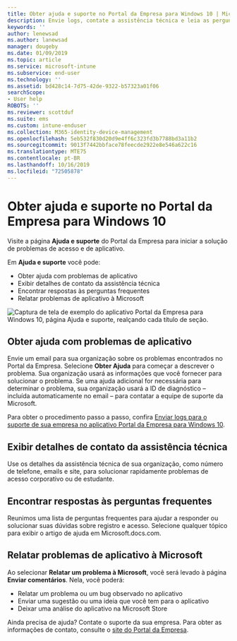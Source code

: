 ```yaml
---
title: Obter ajuda e suporte no Portal da Empresa para Windows 10 | Microsoft Docs
description: Envie logs, contate a assistência técnica e leia as perguntas frequentes na página Ajuda e suporte do Portal da Empresa.
keywords: ''
author: lenewsad
ms.author: lanewsad
manager: dougeby
ms.date: 01/09/2019
ms.topic: article
ms.service: microsoft-intune
ms.subservice: end-user
ms.technology: ''
ms.assetid: bd428c14-7d75-42de-9322-b57323a01f06
searchScope:
- User help
ROBOTS: ''
ms.reviewer: scottduf
ms.suite: ems
ms.custom: intune-enduser
ms.collection: M365-identity-device-management
ms.openlocfilehash: 5eb532f830d20d9e4ff6c323fd3b7788bd3a11b2
ms.sourcegitcommit: 9013f7442bbface78feecde2922e8e546a622c16
ms.translationtype: MTE75
ms.contentlocale: pt-BR
ms.lasthandoff: 10/16/2019
ms.locfileid: "72505878"
---
```

# <a name="get-help-and-support-in-company-portal-for-windows-10"></a>Obter ajuda e suporte no Portal da Empresa para Windows 10

Visite a página **Ajuda e suporte** do Portal da Empresa para iniciar a solução de problemas de acesso e de aplicativo.   

Em **Ajuda e suporte** você pode:  

* Obter ajuda com problemas de aplicativo
* Exibir detalhes de contato da assistência técnica
* Encontrar respostas às perguntas frequentes 
* Relatar problemas de aplicativo à Microsoft

![Captura de tela de exemplo do aplicativo Portal da Empresa para Windows 10, página Ajuda e suporte, realçando cada título de seção.](./media/1812_UCP_Help_Support_sections.png)  

## <a name="get-help-with-app-problems"></a>Obter ajuda com problemas de aplicativo

Envie um email para sua organização sobre os problemas encontrados no Portal da Empresa. Selecione **Obter Ajuda** para começar a descrever o problema. Sua organização usará as informações que você fornecer para solucionar o problema. Se uma ajuda adicional for necessária para determinar o problema, sua organização usará a ID de diagnóstico – incluída automaticamente no email – para contatar a equipe de suporte da Microsoft.  

Para obter o procedimento passo a passo, confira [Enviar logs para o suporte de sua empresa no aplicativo Portal da Empresa para Windows 10](send-logs-to-your-it-admin-cp-windows.md).  

## <a name="view-helpdesk-contact-details"></a>Exibir detalhes de contato da assistência técnica  
Use os detalhes da assistência técnica de sua organização, como número de telefone, emails e site, para solucionar rapidamente problemas de acesso corporativo ou de estudante.  

## <a name="find-answers-to-frequently-asked-questions"></a>Encontrar respostas às perguntas frequentes  
Reunimos uma lista de perguntas frequentes para ajudar a responder ou solucionar suas dúvidas sobre registro e acesso. Selecione qualquer tópico para exibir o artigo de ajuda em Microsoft.docs.com.  

## <a name="report-app-problems-to-microsoft"></a>Relatar problemas de aplicativo à Microsoft  
Ao selecionar **Relatar um problema à Microsoft**, você será levado à página **Enviar comentários**. Nela, você poderá:

* Relatar um problema ou um bug observado no aplicativo  
* Enviar uma sugestão ou uma ideia que você tem para o aplicativo  
* Deixar uma análise do aplicativo na Microsoft Store   


Ainda precisa de ajuda? Contate o suporte da sua empresa. Para obter as informações de contato, consulte o [site do Portal da Empresa](https://go.microsoft.com/fwlink/?linkid=2010980).
